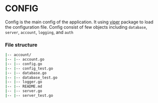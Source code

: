 # CONFIG

Config is the main config of the application. It using [viper][1] package to load the configuration file. Config consist of few objects including `database`, `server`, `account`, `logging`, and `auth`

### File structure
```bash
|-- account/
|-- |-- account.go
|-- |-- config.go
|-- |-- config_test.go
|-- |-- database.go
|-- |-- database_test.go
|-- |-- logger.go
|-- |-- README.md
|-- |-- server.go
|-- |-- server_test.go
```

[1]:https://github.com/spf13/viper
